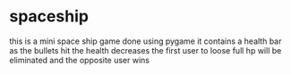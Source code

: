 # spaceship
this is a mini space ship game done using pygame it contains a health bar as the bullets hit the health decreases the first user 
to loose full hp will be eliminated and the opposite user wins
